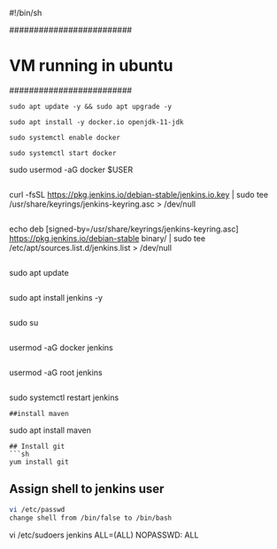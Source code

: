 #!/bin/sh

#########################
#  VM running in ubuntu #
#########################

```
sudo apt update -y && sudo apt upgrade -y
```
```
sudo apt install -y docker.io openjdk-11-jdk
```
```
sudo systemctl enable docker
```
```
sudo systemctl start docker
```
sudo usermod -aG docker $USER
```
```
curl -fsSL https://pkg.jenkins.io/debian-stable/jenkins.io.key | sudo tee \
  /usr/share/keyrings/jenkins-keyring.asc > /dev/null
```
```
echo deb [signed-by=/usr/share/keyrings/jenkins-keyring.asc] \
  https://pkg.jenkins.io/debian-stable binary/ | sudo tee \
  /etc/apt/sources.list.d/jenkins.list > /dev/null
```
```
sudo apt update
```
```
sudo apt install jenkins -y
```
```
sudo su
```
```
usermod -aG docker jenkins
```
```
usermod -aG root jenkins
```
```
sudo systemctl restart jenkins
```
##install maven
```
sudo apt install maven
```
## Install git
```sh
yum install git
```
## Assign shell to jenkins user
```sh
vi /etc/passwd
change shell from /bin/false to /bin/bash
```
vi /etc/sudoers
jenkins ALL=(ALL) NOPASSWD: ALL
